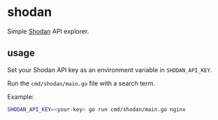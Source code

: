 # shodan

Simple [Shodan](https://www.shodan.io) API explorer. 

## usage

Set your Shodan API key as an environment variable in `SHODAN_API_KEY`.

Run the `cmd/shodan/main.go` file with a search term.

Example:

```bash
SHODAN_API_KEY=<your-key> go run cmd/shodan/main.go nginx
```


